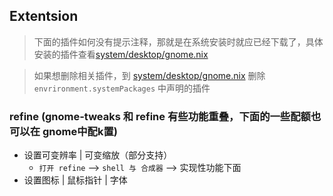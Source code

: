 ## Extentsion
> 下面的插件如何没有提示注释，那就是在系统安装时就应已经下载了，具体安装的插件查看[system/desktop/gnome.nix](../../system/desktop/gnome.nix)

> 如果想删除相关插件，到 [system/desktop/gnome.nix](../../system/desktop/gnome.nix) 删除 ` envrironment.systemPackages` 中声明的插件

### refine  (gnome-tweaks 和 refine 有些功能重叠，下面的一些配额也可以在 gnome中配k置)
  - 设置可变辨率 | 可变缩放（部分支持）
    - `打开 refine` --> `shell 与 合成器` --> 实现性功能下面
  - 设置图标 | 鼠标指针 | 字体



